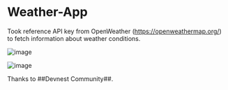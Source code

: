 ﻿# Weather-App

Took reference API key from OpenWeather (https://openweathermap.org/) to fetch information about weather conditions.

![image](https://github.com/amanrc2803/Weather-App/assets/49023272/8d5994ad-fd1f-4f99-9195-2a3412e2bbf3)

![image](https://github.com/amanrc2803/Weather-App/assets/49023272/514f2fd3-2611-46f1-aa9a-904bc5f53dac)

Thanks to ##Devnest Community##. 
